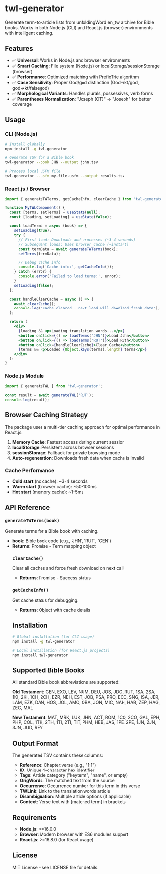 # twl-generator

Generate term-to-article lists from unfoldingWord en_tw archive for Bible books. Works in both Node.js (CLI) and React.js (browser) environments with intelligent caching.

## Features

- ✅ **Universal**: Works in Node.js and browser environments
- ✅ **Smart Caching**: File system (Node.js) or localStorage/sessionStorage (browser)
- ✅ **Performance**: Optimized matching with PrefixTrie algorithm
- ✅ **Case Sensitivity**: Proper God/god distinction (God→kt/god, god→kt/falsegod)
- ✅ **Morphological Variants**: Handles plurals, possessives, verb forms
- ✅ **Parentheses Normalization**: "Joseph (OT)" → "Joseph" for better coverage

## Usage

### CLI (Node.js)

```bash
# Install globally
npm install -g twl-generator

# Generate TSV for a Bible book
twl-generator --book JHN --output john.tsv

# Process local USFM file
twl-generator --usfm my-file.usfm --output results.tsv
```

### React.js / Browser

```jsx
import { generateTWTerms, getCacheInfo, clearCache } from 'twl-generator/src/utils/zipProcessor.js';

function MyTWLComponent() {
  const [terms, setTerms] = useState(null);
  const [loading, setLoading] = useState(false);

  const loadTerms = async (book) => {
    setLoading(true);
    try {
      // First load: Downloads and processes (~3-4 seconds)
      // Subsequent loads: Uses browser cache (~instant)
      const termData = await generateTWTerms(book);
      setTerms(termData);

      // Debug cache info
      console.log('Cache info:', getCacheInfo());
    } catch (error) {
      console.error('Failed to load terms:', error);
    }
    setLoading(false);
  };

  const handleClearCache = async () => {
    await clearCache();
    console.log('Cache cleared - next load will download fresh data');
  };

  return (
    <div>
      {loading && <p>Loading translation words...</p>}
      <button onClick={() => loadTerms('JHN')}>Load John</button>
      <button onClick={() => loadTerms('RUT')}>Load Ruth</button>
      <button onClick={handleClearCache}>Clear Cache</button>
      {terms && <p>Loaded {Object.keys(terms).length} terms</p>}
    </div>
  );
}
```

### Node.js Module

```js
import { generateTWL } from 'twl-generator';

const result = await generateTWL('RUT');
console.log(result);
```

## Browser Caching Strategy

The package uses a multi-tier caching approach for optimal performance in React.js:

1. **Memory Cache**: Fastest access during current session
2. **localStorage**: Persistent across browser sessions
3. **sessionStorage**: Fallback for private browsing mode
4. **Auto-regeneration**: Downloads fresh data when cache is invalid

### Cache Performance

- **Cold start** (no cache): ~3-4 seconds
- **Warm start** (browser cache): ~50-100ms
- **Hot start** (memory cache): ~1-5ms

## API Reference

### `generateTWTerms(book)`

Generate terms for a Bible book with caching.

- **book**: Bible book code (e.g., 'JHN', 'RUT', 'GEN')
- **Returns**: Promise<Object> - Term mapping object

### `clearCache()`

Clear all caches and force fresh download on next call.

- **Returns**: Promise<boolean> - Success status

### `getCacheInfo()`

Get cache status for debugging.

- **Returns**: Object with cache details

## Installation

```bash
# Global installation (for CLI usage)
npm install -g twl-generator

# Local installation (for React.js projects)
npm install twl-generator
```

## Supported Bible Books

All standard Bible book abbreviations are supported:

**Old Testament**: GEN, EXO, LEV, NUM, DEU, JOS, JDG, RUT, 1SA, 2SA, 1KI, 2KI, 1CH, 2CH, EZR, NEH, EST, JOB, PSA, PRO, ECC, SNG, ISA, JER, LAM, EZK, DAN, HOS, JOL, AMO, OBA, JON, MIC, NAH, HAB, ZEP, HAG, ZEC, MAL

**New Testament**: MAT, MRK, LUK, JHN, ACT, ROM, 1CO, 2CO, GAL, EPH, PHP, COL, 1TH, 2TH, 1TI, 2TI, TIT, PHM, HEB, JAS, 1PE, 2PE, 1JN, 2JN, 3JN, JUD, REV

## Output Format

The generated TSV contains these columns:

- **Reference**: Chapter:verse (e.g., "1:1")
- **ID**: Unique 4-character hex identifier
- **Tags**: Article category ("keyterm", "name", or empty)
- **OrigWords**: The matched text from the source
- **Occurrence**: Occurrence number for this term in this verse
- **TWLink**: Link to the translation words article
- **Disambiguation**: Multiple article options (if applicable)
- **Context**: Verse text with [matched term] in brackets

## Requirements

- **Node.js**: >=16.0.0
- **Browser**: Modern browser with ES6 modules support
- **React.js**: >=16.8.0 (for React usage)

## License

MIT License - see LICENSE file for details.
